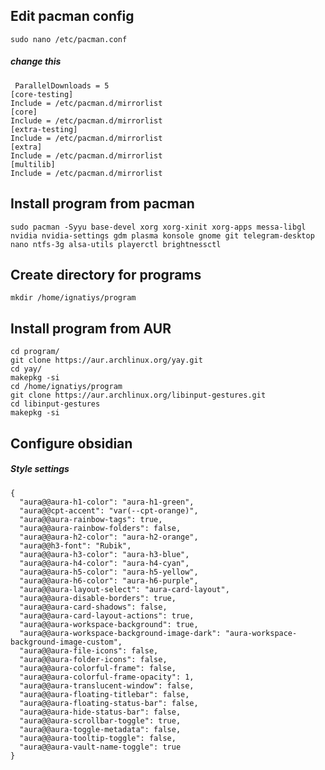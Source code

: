
## Edit pacman config

	sudo nano /etc/pacman.conf
##### change this
	 ParallelDownloads = 5
	[core-testing]
	Include = /etc/pacman.d/mirrorlist
	[core]
	Include = /etc/pacman.d/mirrorlist
	[extra-testing]
	Include = /etc/pacman.d/mirrorlist
	[extra]
	Include = /etc/pacman.d/mirrorlist
	[multilib]  
	Include = /etc/pacman.d/mirrorlist

## Install program from pacman 
	sudo pacman -Syyu base-devel xorg xorg-xinit xorg-apps messa-libgl nvidia nvidia-settings gdm plasma konsole gnome git telegram-desktop nano ntfs-3g alsa-utils playerctl brightnessctl

## Create directory for programs 
	mkdir /home/ignatiys/program

## Install program from AUR
	cd program/
	git clone https://aur.archlinux.org/yay.git
	cd yay/
	makepkg -si
	cd /home/ignatiys/program
	git clone https://aur.archlinux.org/libinput-gestures.git
	cd libinput-gestures
	makepkg -si



## Configure obsidian



##### Style settings
	{
	  "aura@@aura-h1-color": "aura-h1-green",
	  "aura@@cpt-accent": "var(--cpt-orange)",
	  "aura@@aura-rainbow-tags": true,
	  "aura@@aura-rainbow-folders": false,
	  "aura@@aura-h2-color": "aura-h2-orange",
	  "aura@@h3-font": "Rubik",
	  "aura@@aura-h3-color": "aura-h3-blue",
	  "aura@@aura-h4-color": "aura-h4-cyan",
	  "aura@@aura-h5-color": "aura-h5-yellow",
	  "aura@@aura-h6-color": "aura-h6-purple",
	  "aura@@aura-layout-select": "aura-card-layout",
	  "aura@@aura-disable-borders": true,
	  "aura@@aura-card-shadows": false,
	  "aura@@aura-card-layout-actions": true,
	  "aura@@aura-workspace-background": true,
	  "aura@@aura-workspace-background-image-dark": "aura-workspace-background-image-custom",
	  "aura@@aura-file-icons": false,
	  "aura@@aura-folder-icons": false,
	  "aura@@aura-colorful-frame": false,
	  "aura@@aura-colorful-frame-opacity": 1,
	  "aura@@aura-translucent-window": false,
	  "aura@@aura-floating-titlebar": false,
	  "aura@@aura-floating-status-bar": false,
	  "aura@@aura-hide-status-bar": false,
	  "aura@@aura-scrollbar-toggle": true,
	  "aura@@aura-toggle-metadata": false,
	  "aura@@aura-tooltip-toggle": false,
	  "aura@@aura-vault-name-toggle": true
	}


